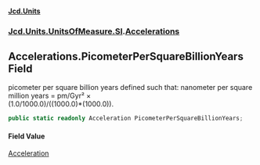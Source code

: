 #### [Jcd.Units](index.md 'index')
### [Jcd.Units.UnitsOfMeasure.SI](Jcd.Units.UnitsOfMeasure.SI.md 'Jcd.Units.UnitsOfMeasure.SI').[Accelerations](Accelerations.md 'Jcd.Units.UnitsOfMeasure.SI.Accelerations')

## Accelerations.PicometerPerSquareBillionYears Field

picometer per square billion years defined such that: nanometer per square million years = pm/Gyr² ×  
(1.0/1000.0)/((1000.0)*(1000.0)).

```csharp
public static readonly Acceleration PicometerPerSquareBillionYears;
```

#### Field Value
[Acceleration](Acceleration.md 'Jcd.Units.UnitTypes.Acceleration')